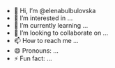 - 👋 Hi, I’m @elenabulbulovska
- 👀 I’m interested in ...
- 🌱 I’m currently learning ...
- 💞️ I’m looking to collaborate on ...
- 📫 How to reach me ...
- 😄 Pronouns: ...
- ⚡ Fun fact: ...

<!---
elenabulbulovska/elenabulbulovska is a ✨ special ✨ repository because its `README.md` (this file) appears on your GitHub profile.
You can click the Preview link to take a look at your changes.
--->
